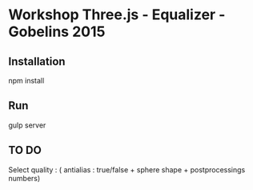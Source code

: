 # Workshop Three.js - Equalizer - Gobelins 2015

## Installation

npm install

## Run

gulp server


## TO DO 

Select quality : ( antialias : true/false + sphere shape + postprocessings numbers)